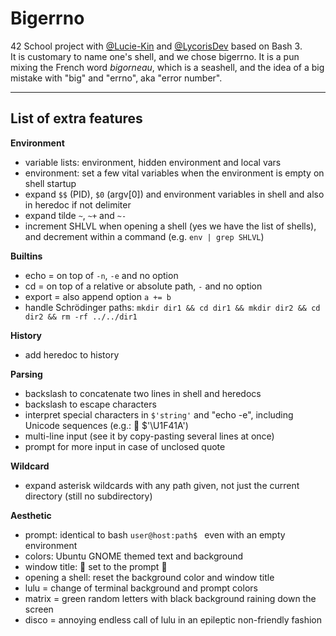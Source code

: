 # Bigerrno

42 School project with [@Lucie-Kin](https://github.com/Lucie-Kin) and [@LycorisDev](https://github.com/LycorisDev) based on Bash 3.  
It is customary to name one's shell, and we chose bigerrno. It is a pun mixing the French word *bigorneau*, which is a seashell, and the idea of a big mistake with "big" and "errno", aka "error number".  

---

## List of extra features

**Environment**
- variable lists: environment, hidden environment and local vars
- environment: set a few vital variables when the environment is empty on shell startup
- expand `$$` (PID), `$0` (argv[0]) and environment variables in shell and also in heredoc if not delimiter
- expand tilde `~`, `~+` and `~-`
- increment SHLVL when opening a shell (yes we have the list of shells), and decrement within a command (e.g. `env | grep SHLVL`)

**Builtins**
- echo = on top of `-n`, `-e` and no option
- cd = on top of a relative or absolute path, `-` and no option 
- export = also append option `a += b`
- handle Schrödinger paths: `mkdir dir1 && cd dir1 && mkdir dir2 && cd dir2 && rm -rf ../../dir1`

**History**
- add heredoc to history

**Parsing**
- backslash to concatenate two lines in shell and heredocs
- backslash to escape characters
- interpret special characters in `$'string'` and "echo -e", including Unicode sequences (e.g.: 🐚 $'\U1F41A')
- multi-line input (see it by copy-pasting several lines at once)
- prompt for more input in case of unclosed quote

**Wildcard**
- expand asterisk wildcards with any path given, not just the current directory (still no subdirectory)

**Aesthetic**
- prompt: identical to bash `user@host:path$ ` even with an empty environment
- colors: Ubuntu GNOME themed text and background
- window title: 🐚 set to the prompt 🐚
- opening a shell: reset the background color and window title
- lulu = change of terminal background and prompt colors
- matrix = green random letters with black background raining down the screen
- disco = annoying endless call of lulu in an epileptic non-friendly fashion
